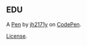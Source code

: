 EDU
---


A [Pen](https://codepen.io/jh2171y/pen/wvJeRzW) by [jh2171y](https://codepen.io/jh2171y) on [CodePen](https://codepen.io).

[License](https://codepen.io/jh2171y/pen/wvJeRzW/license).
